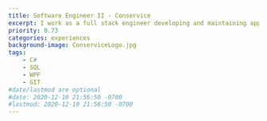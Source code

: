 ```yaml
---
title: Software Engineer II - Conservice
excerpt: I work as a full stack engineer developing and maintaining applications in C#, WPF, Winforms, and Microsoft SQL Server. 
priority: 0.73
categories: experiences
background-image: ConserviceLogo.jpg
tags: 
    - C#
    - SQL
    - WPF
    - GIT
#date/lastmod are optional
#date: 2020-12-10 21:56:50 -0700
#lastmod: 2020-12-10 21:56:50 -0700
---
```

